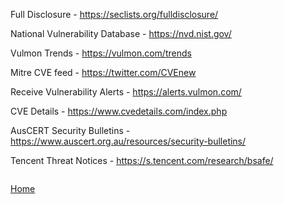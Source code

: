 Full Disclosure - https://seclists.org/fulldisclosure/

National Vulnerability Database - https://nvd.nist.gov/

Vulmon Trends - https://vulmon.com/trends

Mitre CVE feed - https://twitter.com/CVEnew

Receive Vulnerability Alerts - https://alerts.vulmon.com/

CVE Details - https://www.cvedetails.com/index.php

AusCERT Security Bulletins - https://www.auscert.org.au/resources/security-bulletins/

Tencent Threat Notices - https://s.tencent.com/research/bsafe/

```

```


[Home](https://github.com/WilliamThomas-sec/Opensource-tools/blob/master/README.md)
